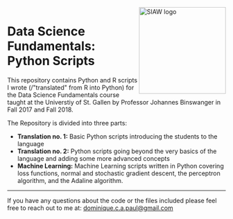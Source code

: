 <img src="https://siaw.unisg.ch/-/media/538460c65a8e4a018d00ee8b97bf8709.jpg" alt="SIAW logo" width="200" align="right">

# Data Science Fundamentals: Python Scripts

This repository contains Python and R scripts I wrote (/"translated" from R into Python) for the Data Science Fundamentals course taught at the Universtiy of St. Gallen by Professor Johannes Binswanger in Fall 2017 and Fall 2018. 

The Repository is divided into three parts: 
<ul>
  <li> <b>Translation no. 1:</b> Basic Python scripts introducing the students to the language
  <li> <b>Translation no. 2:</b> Python scripts going beyond the very basics of the language and adding some more advanced concepts
  <li> <b>Machine Learning:</b> Machine Learning scripts written in Python covering loss functions, normal and stochastic gradient descent, the perceptron algorithm, and the Adaline algorithm. 
</ul>


---

If you have any questions about the code or the files included please feel free to reach out to me at: dominique.c.a.paul@gmail.com
